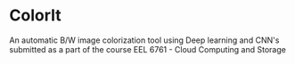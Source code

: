 # ColorIt
An automatic B/W image colorization tool using Deep learning and CNN's submitted as a 
part of the course EEL 6761 - Cloud Computing and Storage
